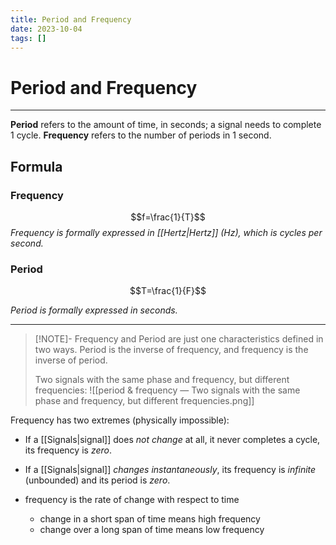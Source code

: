 ```yaml
---
title: Period and Frequency
date: 2023-10-04
tags: []
---
```


# Period and Frequency

---

**Period** refers to the amount of time, in seconds; a signal needs to complete 1 cycle. **Frequency** refers to the number of periods in 1 second.

## Formula

### Frequency

$$f=\frac{1}{T}$$
_Frequency is formally expressed in [[Hertz|Hertz]] (Hz), which is cycles per second._

### Period

$$T=\frac{1}{F}$$

_Period is formally expressed in seconds._

---

> [!NOTE]-
> Frequency and Period are just one characteristics defined in two ways.
> Period is the inverse of frequency, and frequency is the inverse of period.
>
> Two signals with the same phase and frequency, but different frequencies:
> ![[period & frequency — Two signals with the same phase and frequency, but different frequencies.png]]

Frequency has two extremes (physically impossible):

- If a [[Signals|signal]] does _not change_ at all, it never completes a cycle, its frequency is _zero_.
- If a [[Signals|signal]] _changes instantaneously_, its frequency is _infinite_ (unbounded) and its period is _zero_.

- frequency is the rate of change with respect to time
  - change in a short span of time means high frequency
  - change over a long span of time means low frequency
